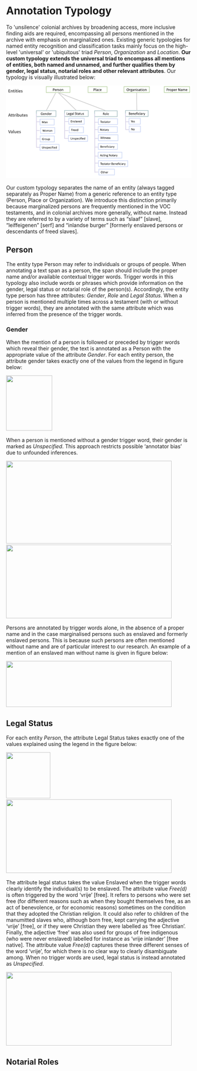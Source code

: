 # Annotation Typology

To 'unsilence' colonial archives by broadening access, more inclusive finding aids are required, encompassing all persons mentioned in the archive with emphasis on marginalized ones. Existing generic typologies for named entity recognition and classification tasks mainly focus on the high-level 'universal' or 'ubiquitous' triad *Person*, *Organization* and *Location*. **Our custom typology extends the
universal triad to encompass all mentions of entities, both named and unnamed, and further qualifies them by gender, legal status, notarial roles and other relevant attributes**. Our typology is visually illustrated below:

![annotationtypology](../images/AnnotationTypology.png)

Our custom typology separates the name of an entity (always tagged separately as Proper Name) from a generic reference to an entity type (Person, Place or Organization). We introduce this distinction primarily because marginalized persons are frequently mentioned in the VOC testaments, and in colonial archives more generally, without name. Instead they are referred to by a variety of terms such as “slaaf” [slave], “leiffeigenen” [serf] and “inlandse burger” [formerly enslaved persons or descendants of freed slaves]. 

## Person

The entity type Person may refer to individuals or groups of people. When annotating a text span as a person, the span should include the proper name and/or available contextual trigger words. Trigger words in this typology also include words or phrases which provide information on the gender, legal status or notarial role of the person(s). Accordingly, the entity type person has three attributes: *Gender*, *Role* and *Legal Status*. When a person is mentioned multiple times across a testament (with or without trigger words), they are annotated with the same attribute which was inferred from the presence of the trigger words.

### Gender 
When the mention of a person is followed or preceded by trigger words which reveal their gender, the text is annotated as a Person with the appropriate value of the attribute *Gender*. For each entity person, the attribute gender takes exactly one of the values from the legend in figure below:

<img src="https://github.com/budh333/UnSilence_VOC/blob/main/images/Gender_Legend.png" width="125" height="150">

When a person is mentioned without a gender trigger word, their gender is marked as *Unspecified*. This approach restricts possible ‘annotator bias’ due to unfounded inferences.

<img src="https://github.com/budh333/UnSilence_VOC/blob/main/images/GenderNames.png" width="450" height="225">

<!--![genderlegend](../images/Gender_Legend.png)-->

<img src="https://github.com/budh333/UnSilence_VOC/blob/main/images/GenderGroup.png" width="450" height="200">

Persons are annotated by trigger words alone, in the absence of a proper name and in the case marginalised persons such as enslaved and formerly enslaved persons. This is because such persons are often mentioned without name and are of particular interest to our research. An example of a mention of an enslaved man without name is given in figure below:

<img src="https://github.com/budh333/UnSilence_VOC/blob/main/images/GenderNoName.png" width="450" height="125">

## Legal Status

For each entity *Person*, the attribute Legal Status takes exactly one of the values explained using the legend in the figure below:

<img src="https://github.com/budh333/UnSilence_VOC/blob/main/images/LegalStatus.png" width="120" height="125">

<img src="https://github.com/budh333/UnSilence_VOC/blob/main/images/EnslavementLS.png" width="450" height="200">

The attribute legal status takes the value Enslaved when the trigger words clearly identify the individual(s) to be enslaved. The attribute value *Free(d)* is often triggered by the word ‘vrije’ [free]. It refers to persons who were set free (for different reasons such as when they bought themselves free, as an act of benevolence, or for economic reasons) sometimes on the condition that they adopted the Christian religion. It could also refer to children of the manumitted slaves who, although born free, kept carrying the adjective ‘vrije’ [free], or if they were Christian they were labelled as ‘free Christian’. Finally, the adjective ‘free’ was also used for groups of free indigenous (who were never enslaved) labelled for instance as ‘vrije inlander’ [free native]. The attribute value *Free(d)* captures these three different senses of the word ‘vrije’, for which there is no clear way to clearly disambiguate among. When no trigger words are used, legal status is instead annotated as *Unspecified*.

<img src="https://github.com/budh333/UnSilence_VOC/blob/main/images/LegalStatuses.png" width="450" height="200">

## Notarial Roles

